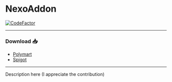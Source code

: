 # NexoAddon

[![CodeFactor](https://www.codefactor.io/repository/github/naimadx123/nexoaddon/badge)](https://www.codefactor.io/repository/github/naimadx123/nexoaddon)

---

### Download 📥
- [Polymart](https://polymart.org/r/6950)
- [Spigot](https://www.spigotmc.org/resources/nexoaddon.121241)

---
Description here (I appreciate the contribution)